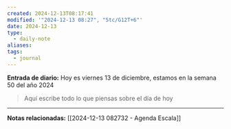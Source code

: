 ```yaml
---
created: 2024-12-13T08:17:41
modified: '"2024-12-13 08:27", "5tc/G12T+6"'
date: 2024-12-13
type:
  - daily-note
aliases: 
tags:
  - journal
---
```

**Entrada de diario:** 
Hoy es viernes 13 de diciembre, estamos en la semana 50 del año 2024

> Aquí escribe todo lo que piensas sobre el día de hoy


----
**Notas relacionadas:**
[[2024-12-13 082732 - Agenda Escala]]


